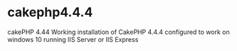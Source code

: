 # cakephp4.4.4
cakePHP 4.44
Working installation of CakePHP 4.4.4 configured to work on windows 10 running IIS Server or IIS Express
